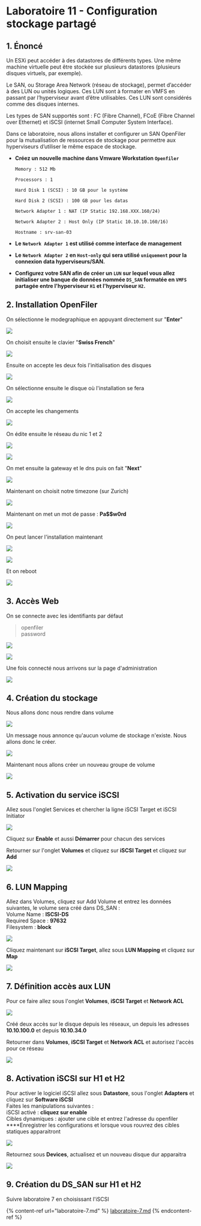 # Laboratoire 11 - Configuration stockage partagé

## 1. Énoncé

Un ESXi peut accéder à des datastores de différents types. Une même machine virtuelle peut être stockée sur plusieurs datastores (plusieurs disques virtuels, par exemple).

Le SAN, ou Storage Area Network (réseau de stockage), permet d’accéder à des LUN ou unités logiques. Ces LUN sont à formater en VMFS en passant par l’hyperviseur avant d’être utilisables. Ces LUN sont considérés comme des disques internes.

Les types de SAN supportés sont : FC (Fibre Channel), FCoE (Fibre Channel over Ethernet) et iSCSI (internet Small Computer System Interface).

Dans ce laboratoire, nous allons installer et configurer un SAN OpenFiler pour la mutualisation de ressources de stockage pour permettre aux hyperviseurs d’utiliser le même espace de stockage.

*   **Créez un nouvelle machine dans Vmware Workstation `Openfiler`**

    `Memory : 512 Mb`

    `Processors : 1`

    `Hard Disk 1 (SCSI) : 10 GB pour le système`

    `Hard Disk 2 (SCSI) : 100 GB pour les datas`

    `Network Adapter 1 : NAT (IP Static 192.168.XXX.160/24)`

    `Network Adapter 2 : Host Only (IP Static 10.10.10.160/16)`

    `Hostname : srv-san-03`
* **Le `Network Adapter 1` est utilisé comme interface de management**
* **Le `Network Adapter 2` en `Host-only` qui sera utilisé `uniquement` pour la connexion data hyperviseurs/SAN.**
* **Configurez votre SAN afin de créer un `LUN` sur lequel vous allez initialiser une banque de données nommée `DS_SAN` formatée en `VMFS` partagée entre l'hyperviseur `H1` et l'hyperviseur `H2`.**

## 2. Installation OpenFiler

On sélectionne le modegraphique en appuyant directement sur "**Enter**"

![](../.gitbook/assets/opera\_iEXsRdJjXl.png)

On choisit ensuite le clavier "**Swiss French**"

![](<../.gitbook/assets/image (64).png>)

Ensuite on accepte les deux fois l'initialisation des disques

![](<../.gitbook/assets/image (50).png>)

On sélectionne ensuite le disque où l'installation se fera

![](<../.gitbook/assets/image (61).png>)

On accepte les changements

![](<../.gitbook/assets/image (63).png>)

On édite ensuite le réseau du nic 1 et 2

![](<../.gitbook/assets/image (66).png>)

![](<../.gitbook/assets/image (30).png>)

On met ensuite la gateway et le dns puis on fait "**Next**"

![](<../.gitbook/assets/image (44).png>)

Maintenant on choisit notre timezone (sur Zurich)

![](<../.gitbook/assets/image (22).png>)

Maintenant on met un mot de passe : **Pa\$$w0rd**

![](../.gitbook/assets/opera\_uhJdiwFWk7.png)

On peut lancer l'installation maintenant

![](<../.gitbook/assets/image (5).png>)

![](<../.gitbook/assets/image (47).png>)

Et on reboot

![](<../.gitbook/assets/image (59).png>)

## 3. Accès Web

On se connecte avec les identifiants par défaut

> openfiler\
> password

![](<../.gitbook/assets/image (57).png>)

![](<../.gitbook/assets/image (29).png>)

Une fois connecté nous arrivons sur la page d'administration

![](<../.gitbook/assets/image (17).png>)

## 4. Création du stockage

Nous allons donc nous rendre dans volume

![](../.gitbook/assets/qjzIRVuS9k.gif)

Un message nous annonce qu'aucun volume de stockage n'existe. Nous allons donc le créer.

![](../.gitbook/assets/voTfthhbGM.gif)

Maintenant nous allons créer un nouveau groupe de volume

![](../.gitbook/assets/3Zo7tmxHq0.gif)

## 5. Activation du service iSCSI

Allez sous l'onglet Services et chercher la ligne iSCSI Target et iSCSI Initiator

![](../.gitbook/assets/oI4HMErVbq.gif)

Cliquez sur **Enable** et aussi **Démarrer** pour chacun des services

Retourner sur l'onglet **Volumes** et cliquez sur **iSCSI Target** et cliquez sur **Add**

![](../.gitbook/assets/0V7Rf1l4ZV.gif)

## 6. LUN Mapping

Allez dans Volumes, cliquez sur Add Volume et entrez les données suivantes, le volume sera créé dans DS\_SAN :\
Volume Name : **ISCSI-DS**\
Required Space : **97632**\
Filesystem : **block**

![](../.gitbook/assets/kGEFqfbSM9.gif)

Cliquez maintenant sur **iSCSI Target**, allez sous **LUN Mapping** et cliquez sur **Map**

![](../.gitbook/assets/lSrWvEJWaZ.gif)

## 7. Définition accès aux LUN

Pour ce faire allez sous l'onglet **Volumes**, **iSCSI Target** et **Network ACL**

![](../.gitbook/assets/opera\_9ZMu5Uyvl6.png)

Créé deux accès sur le disque depuis les réseaux, un depuis les adresses **10.10.100.0** et depuis **10.10.34.0**

Retourner dans **Volumes**, **iSCSI Target** et **Network ACL** et autorisez l'accès pour ce réseau

![](<../.gitbook/assets/image (27).png>)

## 8. Activation iSCSI sur H1 et H2

Pour activer le logiciel iSCSI allez sous **Datastore**, sous l'onglet **Adapters** et cliquez sur **Software iSCSI**\
Faites les manipulations suivantes :\
iSCSI activé : **cliquez sur enable**\
Cibles dynamiques : ajouter une cible et entrez l'adresse du openfiler\
\*\*\*\*Enregistrer les configurations et lorsque vous rouvrez des cibles statiques apparaitront

![](<../.gitbook/assets/image (55).png>)

Retournez sous **Devices**, actualisez et un nouveau disque dur apparaitra

![](<../.gitbook/assets/image (54).png>)

## 9. Création du DS\_SAN sur H1 et H2

Suivre laboratoire 7 en choisissant l'iSCSI

{% content-ref url="laboratoire-7.md" %}
[laboratoire-7.md](laboratoire-7.md)
{% endcontent-ref %}
